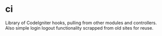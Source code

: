 # ci

Library of CodeIgniter hooks, pulling from other modules and controllers. Also simple login logout functionality scrapped from old sites for reuse.

